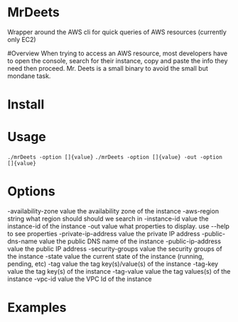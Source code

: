 # MrDeets
Wrapper around the AWS cli for quick queries of AWS resources (currently only EC2) 

#Overview
When trying to access an AWS resource, most developers have to open the console, search for their instance, copy and paste the info they need then proceed.  Mr. Deets is a small binary to avoid the small but mondane task.  

# Install


# Usage 
` ./mrDeets -option []{value} ` 
` ./mrDeets -option []{value} -out -option []{value} ` 

# Options
-availability-zone value
    	the availability zone of the instance
  -aws-region string
    	what region should should we search in
  -instance-id value
    	the instance-id of the instance
  -out value
    	what properties to display.  use --help to see properties
  -private-ip-address value
    	the private IP address
  -public-dns-name value
    	the public DNS name of the instance
  -public-ip-address value
    	the public IP address
  -security-groups value
    	the security groups of the instance
  -state value
    	the current state of the instance (running, pending, etc)
  -tag value
    	the tag key(s)/value(s) of the instance
  -tag-key value
    	the tag key(s) of the instance
  -tag-value value
    	the tag values(s) of the instance
  -vpc-id value
    	the VPC Id of the instance

# Examples 
